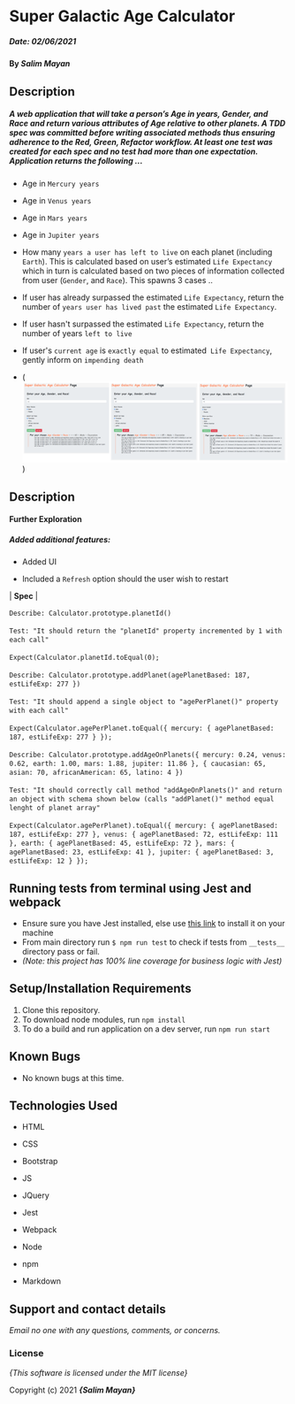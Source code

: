 
# Super Galactic Age Calculator

##### Date: **02/06/2021**

#### By **_Salim Mayan_**

## Description

##### A web application that will take a person’s _Age_ in years, _Gender_, and _Race_ and return various attributes of Age relative to other planets. A TDD spec was committed _before_ writing associated methods thus ensuring adherence to the _Red, Green, Refactor_ workflow.  At least one test was created for each spec and no test had more than one expectation. Application returns the following ...


- Age in `Mercury years`


- Age in `Venus years`


- Age in `Mars years`


- Age in `Jupiter years`


- How many `years a user has left to live` on each planet (including `Earth`). This is calculated based on user’s estimated `Life Expectancy` which in turn is calculated based on two pieces of information collected from user (`Gender`, and `Race`). This spawns 3 cases ..

- If user has already surpassed the estimated `Life Expectancy`, return the number of `years user has lived past` the estimated `Life Expectancy`.

- If user hasn't surpassed the estimated `Life Expectancy`, return the number of years `left to live`

- If user's `current age` is `exactly equal` to estimated` Life Expectancy`, gently inform on `impending death`

- (![An image of UI for 3 differnt age Selections](.\src\assets\images\PrintScreenShots.png))

## Description

#### Further Exploration

##### Added additional features:

- Added UI

- Included a `Refresh` option should the user wish to restart

| **Spec** |

```
Describe: Calculator.prototype.planetId()

Test: "It should return the "planetId" property incremented by 1 with each call"

Expect(Calculator.planetId.toEqual(0);

Describe: Calculator.prototype.addPlanet(agePlanetBased: 187, estLifeExp: 277 })

Test: "It should append a single object to "agePerPlanet()" property with each call"

Expect(Calculator.agePerPlanet.toEqual({ mercury: { agePlanetBased: 187, estLifeExp: 277 } });

Describe: Calculator.prototype.addAgeOnPlanets({ mercury: 0.24, venus: 0.62, earth: 1.00, mars: 1.88, jupiter: 11.86 }, { caucasian: 65, asian: 70, africanAmerican: 65, latino: 4 })

Test: "It should correctly call method "addAgeOnPlanets()" and return an object with schema shown below (calls "addPlanet()" method equal lenght of planet array"

Expect(Calculator.agePerPlanet).toEqual({ mercury: { agePlanetBased: 187, estLifeExp: 277 }, venus: { agePlanetBased: 72, estLifeExp: 111 }, earth: { agePlanetBased: 45, estLifeExp: 72 }, mars: { agePlanetBased: 23, estLifeExp: 41 }, jupiter: { agePlanetBased: 3, estLifeExp: 12 } });

```
## Running tests from terminal using Jest and webpack

-   Ensure sure you have Jest installed, else use  [this link](https://www.learnhowtoprogram.com/intermediate-javascript/test-driven-development-and-environments-with-javascript/setting-up-jest)  to install it on your machine 
-   From main directory run  `$ npm run test`  to check if tests from  `__tests__`  directory pass or fail.
-   _(Note: this project has 100% line coverage for business logic with Jest)_

## Setup/Installation Requirements

1. Clone this repository.
2. To download node modules, run `npm install`
3. To do a build and run application on a dev server, run 	`npm run start`

## Known Bugs


* No known bugs at this time.

## Technologies Used

* HTML

* CSS

* Bootstrap

* JS

* JQuery

* Jest

* Webpack

* Node

* npm
* Markdown


## Support and contact details


_Email no one with any questions, comments, or concerns._


### License


*{This software is licensed under the MIT license}*


Copyright (c) 2021 **_{Salim Mayan}_**